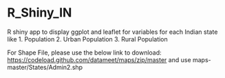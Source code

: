 # R_Shiny_IN

R shiny app to display ggplot and leaflet for variables for each Indian state like
    1. Population
    2. Urban Population
    3. Rural Population
    
For Shape File, please use the below link to download:
  https://codeload.github.com/datameet/maps/zip/master
and use maps-master/States/Admin2.shp
